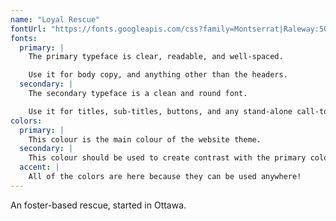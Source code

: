 ```yaml
---
name: "Loyal Rescue"
fontUrl: "https://fonts.googleapis.com/css?family=Montserrat|Raleway:500,700"
fonts:
  primary: |
    The primary typeface is clear, readable, and well-spaced.

    Use it for body copy, and anything other than the headers.
  secondary: |
    The secondary typeface is a clean and round font.

    Use it for titles, sub-titles, buttons, and any stand-alone call-to-action.
colors:
  primary: |
    This colour is the main colour of the website theme.
  secondary: |
    This colour should be used to create contrast with the primary colour.
  accent: |
    All of the colors are here because they can be used anywhere!
---
```


An foster-based rescue, started in Ottawa.
